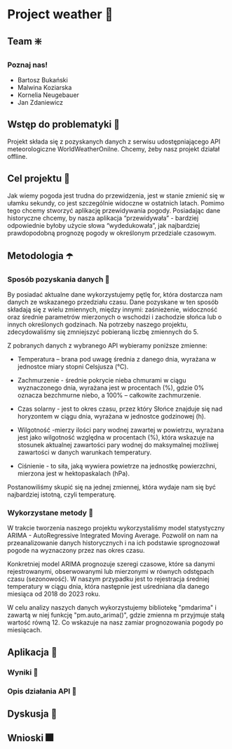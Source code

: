 # Project weather :rainbow:

## Team :sparkle:
### Poznaj nas!
- Bartosz Bukański
- Malwina Koziarska
- Kornelia Neugebauer
- Jan Zdaniewicz

## Wstęp do problematyki :scroll:
Projekt składa się z pozyskanych danych z serwisu udostępniającego API meteorologiczne WorldWeatherOnilne. Chcemy, żeby nasz projekt działał offline. 

## Cel projektu :dart:
Jak wiemy pogoda jest trudna do przewidzenia, jest w stanie zmienić się w ułamku sekundy, co jest szczególnie widoczne w ostatnich latach. Pomimo tego chcemy stworzyć aplikację przewidywania pogody. Posiadając dane historyczne chcemy, by nasza aplikacja “przewidywała” - bardziej odpowiednie byłoby użycie słowa “wydedukowała”, jak najbardziej prawdopodobną prognozę pogody w określonym przedziale czasowym. 

## Metodologia :open_umbrella:
### Sposób pozyskania danych :page_with_curl:
By posiadać aktualne dane wykorzystujemy pętlę for, która dostarcza nam danych ze wskazanego przedziału czasu. Dane pozyskane w ten sposób składają się z wielu zmiennych, między innymi: zaśnieżenie, widoczność oraz średnie parametrów mierzonych o wschodzi i zachodzie słońca lub o innych określonych godzinach. Na potrzeby naszego projektu, zdecydowaliśmy się zmniejszyć pobieraną liczbę zmiennych do 5.  

Z pobranych danych z wybranego API wybieramy poniższe zmienne: 

* Temperatura – brana pod uwagę średnia z danego dnia, wyrażana w jednostce miary stopni Celsjusza (°C). 

* Zachmurzenie - średnie pokrycie nieba chmurami w ciągu wyznaczonego dnia, wyrażana jest w procentach (%), gdzie 0% oznacza bezchmurne niebo, a 100% – całkowite zachmurzenie. 

* Czas solarny - jest to okres czasu, przez który Słońce znajduje się nad horyzontem w ciągu dnia, wyrażana w jednostce godzinowej (h). 

* Wilgotność -mierzy ilości pary wodnej zawartej w powietrzu, wyrażana jest jako wilgotność względna w procentach (%), która wskazuje na stosunek aktualnej zawartości pary wodnej do maksymalnej możliwej zawartości w danych warunkach temperatury. 

* Ciśnienie - to siła, jaką wywiera powietrze na jednostkę powierzchni, mierzona jest w hektopaskalach (hPa). 

Postanowiliśmy skupić się na jednej zmiennej, która wydaje nam się być najbardziej istotną, czyli temperaturę.

### Wykorzystane metody :speech_balloon:
W trakcie tworzenia naszego projektu wykorzystaliśmy model statystyczny ARIMA -  AutoRegressive Integrated Moving Average. Pozwolił on nam na przeanalizowanie danych historycznych i na ich podstawie sprognozował pogode na wyznaczony przez nas okres czasu. 

Konkretniej model ARIMA prognozuje szeregi czasowe, które sa danymi rejestrowanymi, obserwowanymi lub mierzonymi w równych odstępach czasu (sezonowość). W naszym przypadku jest to rejestracja średniej temperatury w ciągu dnia, która następnie jest uśredniana dla danego miesiąca od 2018 do 2023 roku.

W celu analizy naszych danych wykorzystujemy bibliotekę "pmdarima" i zawartą w niej funkcję "pm.auto_arima()", gdzie zmienna m przyjmuje stałą wartość równą 12. Co wskazuje na nasz zamiar prognozowania pogody po miesiącach.

## Aplikacja :iphone:
### Wyniki :1st_place_medal:


### Opis działania API :lab_coat:


## Dyskusja :lips:


## Wnioski :fireworks:
